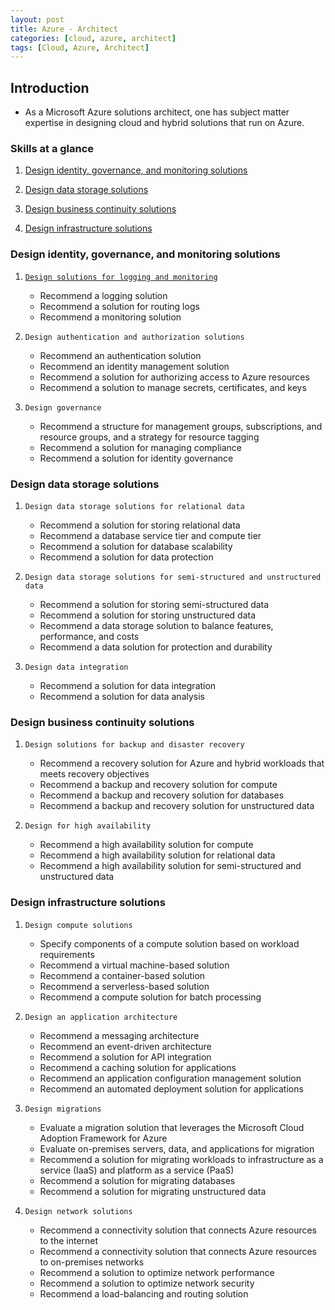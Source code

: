 ```yaml
---
layout: post
title: Azure - Architect
categories: [cloud, azure, architect]
tags: [Cloud, Azure, Architect]
---
```


## Introduction
- As a Microsoft Azure solutions architect, one has subject matter expertise in designing cloud and hybrid solutions that run on Azure.

### Skills at a glance
1. [Design identity, governance, and monitoring solutions](#design-identity-governance-and-monitoring-solutions)

2. [Design data storage solutions](#design-data-storage-solutions)

3. [Design business continuity solutions](#design-business-continuity-solutions)

4. [Design infrastructure solutions](#design-infrastructure-solutions)


### Design identity, governance, and monitoring solutions

1. [`Design solutions for logging and monitoring`](/posts/cloud/azure/architect/monitoring/design-logging-and-monitoring)
    - Recommend a logging solution
    - Recommend a solution for routing logs
    - Recommend a monitoring solution

2. `Design authentication and authorization solutions`
    - Recommend an authentication solution
    - Recommend an identity management solution
    - Recommend a solution for authorizing access to Azure resources
    - Recommend a solution to manage secrets, certificates, and keys

3. `Design governance`
    - Recommend a structure for management groups, subscriptions, and resource groups, and a strategy for resource tagging
    - Recommend a solution for managing compliance
    - Recommend a solution for identity governance

### Design data storage solutions
1. `Design data storage solutions for relational data`
    - Recommend a solution for storing relational data
    - Recommend a database service tier and compute tier
    - Recommend a solution for database scalability
    - Recommend a solution for data protection

2. `Design data storage solutions for semi-structured and unstructured data`
    - Recommend a solution for storing semi-structured data
    - Recommend a solution for storing unstructured data
    - Recommend a data storage solution to balance features, performance, and costs
    - Recommend a data solution for protection and durability

3. `Design data integration`
    - Recommend a solution for data integration
    - Recommend a solution for data analysis

### Design business continuity solutions

1. `Design solutions for backup and disaster recovery`
    - Recommend a recovery solution for Azure and hybrid workloads that meets recovery objectives
    - Recommend a backup and recovery solution for compute
    - Recommend a backup and recovery solution for databases
    - Recommend a backup and recovery solution for unstructured data

2. `Design for high availability`
    - Recommend a high availability solution for compute
    - Recommend a high availability solution for relational data
    - Recommend a high availability solution for semi-structured and unstructured data

### Design infrastructure solutions

1. `Design compute solutions`
    - Specify components of a compute solution based on workload requirements
    - Recommend a virtual machine-based solution
    - Recommend a container-based solution
    - Recommend a serverless-based solution
    - Recommend a compute solution for batch processing

2. `Design an application architecture`
    - Recommend a messaging architecture
    - Recommend an event-driven architecture
    - Recommend a solution for API integration
    - Recommend a caching solution for applications
    - Recommend an application configuration management solution
    - Recommend an automated deployment solution for applications

3. `Design migrations`
    - Evaluate a migration solution that leverages the Microsoft Cloud Adoption Framework for Azure
    - Evaluate on-premises servers, data, and applications for migration
    - Recommend a solution for migrating workloads to infrastructure as a service (IaaS) and platform as a service (PaaS)
    - Recommend a solution for migrating databases
    - Recommend a solution for migrating unstructured data

4. `Design network solutions`
    - Recommend a connectivity solution that connects Azure resources to the internet
    - Recommend a connectivity solution that connects Azure resources to on-premises networks
    - Recommend a solution to optimize network performance
    - Recommend a solution to optimize network security
    - Recommend a load-balancing and routing solution
